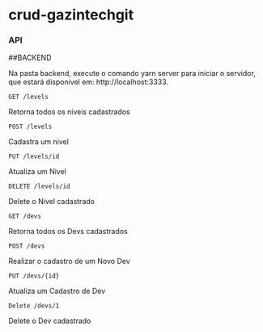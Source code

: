 # crud-gazintechgit


### API

##BACKEND

Na pasta backend, execute o comando yarn server para iniciar o servidor,
que estará disponivel em: http://localhost:3333.


```
GET /levels
```
Retorna todos os niveis cadastrados

```
POST /levels
```
Cadastra um nivel

```
PUT /levels/id
```
Atualiza um Nivel

```
DELETE /levels/id
```
Delete o Nivel cadastrado
```
GET /devs
```
Retorna todos os Devs cadastrados
```
POST /devs
```
Realizar o cadastro de um Novo Dev
```
PUT /devs/{id}
```
Atualiza um Cadastro de Dev
```
Delete /devs/1
```
Delete o Dev cadastrado
